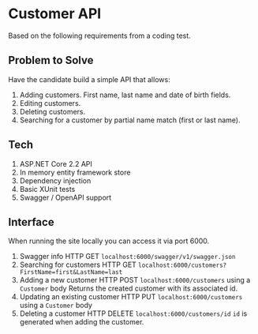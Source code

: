# Customer API

Based on the following requirements from a coding test.

## Problem to Solve
Have the candidate build a simple API that allows:
1. Adding customers.
First name, last name and date of birth fields.
2. Editing customers.
3. Deleting customers.
4. Searching for a customer by partial name match (first or last name).

## Tech

1. ASP.NET Core 2.2 API
2. In memory entity framework store
3. Dependency injection
4. Basic XUnit tests
5. Swagger / OpenAPI support

## Interface

When running the site locally you can access it via port 6000.

1. Swagger info
HTTP GET `localhost:6000/swagger/v1/swagger.json`
2. Searching for customers
HTTP GET `localhost:6000/customers?FirstName=first&LastName=last`
3. Adding a new customer
HTTP POST `localhost:6000/customers` using a `Customer` body
Returns the created customer with its associated id.
4. Updating an existing customer
HTTP PUT `localhost:6000/customers` using a `Customer` body
5. Deleting a customer
HTTP DELETE `localhost:6000/customers/id`
`id` is generated when adding the customer.
